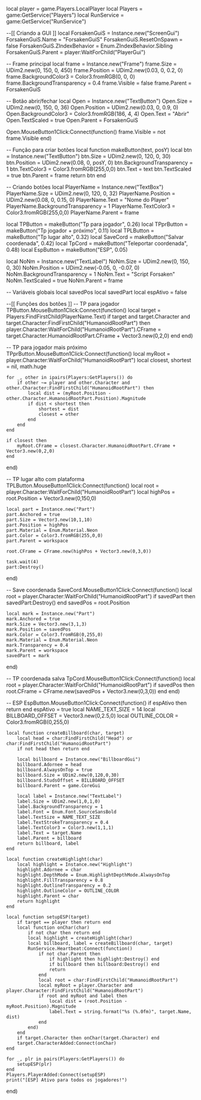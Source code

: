local player = game.Players.LocalPlayer
local Players = game:GetService("Players")
local RunService = game:GetService("RunService")

--[[
Criando a GUI
]]
local ForsakenGuiS = Instance.new("ScreenGui")
ForsakenGuiS.Name = "ForsakenGuiS"
ForsakenGuiS.ResetOnSpawn = false
ForsakenGuiS.ZIndexBehavior = Enum.ZIndexBehavior.Sibling
ForsakenGuiS.Parent = player:WaitForChild("PlayerGui")

-- Frame principal
local frame = Instance.new("Frame")
frame.Size = UDim2.new(0, 150, 0, 450)
frame.Position = UDim2.new(0.03, 0, 0.2, 0)
frame.BackgroundColor3 = Color3.fromRGB(0, 0, 0)
frame.BackgroundTransparency = 0.4
frame.Visible = false
frame.Parent = ForsakenGuiS

-- Botão abrir/fechar
local Open = Instance.new("TextButton")
Open.Size = UDim2.new(0, 150, 0, 36)
Open.Position = UDim2.new(0.03, 0, 0.9, 0)
Open.BackgroundColor3 = Color3.fromRGB(186, 4, 4)
Open.Text = "Abrir"
Open.TextScaled = true
Open.Parent = ForsakenGuiS

Open.MouseButton1Click:Connect(function()
	frame.Visible = not frame.Visible
end)

-- Função para criar botões
local function makeButton(text, posY)
	local btn = Instance.new("TextButton")
	btn.Size = UDim2.new(0, 120, 0, 30)
	btn.Position = UDim2.new(0.08, 0, posY, 0)
	btn.BackgroundTransparency = 1
	btn.TextColor3 = Color3.fromRGB(255,0,0)
	btn.Text = text
	btn.TextScaled = true
	btn.Parent = frame
	return btn
end

-- Criando botões
local PlayerName = Instance.new("TextBox")
PlayerName.Size = UDim2.new(0, 120, 0, 32)
PlayerName.Position = UDim2.new(0.08, 0, 0.15, 0)
PlayerName.Text = "Nome do Player"
PlayerName.BackgroundTransparency = 1
PlayerName.TextColor3 = Color3.fromRGB(255,0,0)
PlayerName.Parent = frame

local TPButton = makeButton("Tp para jogador", 0.26)
local TPprButton = makeButton("Tp jogador + próximo", 0.11)
local TPLButton = makeButton("Tp lugar alto", 0.32)
local SaveCord = makeButton("Salvar coordenada", 0.42)
local TpCord = makeButton("Teleportar coordenada", 0.48)
local EspButton = makeButton("ESP", 0.05)

local NoNm = Instance.new("TextLabel")
NoNm.Size = UDim2.new(0, 150, 0, 30)
NoNm.Position = UDim2.new(-0.05, 0, -0.07, 0)
NoNm.BackgroundTransparency = 1
NoNm.Text = "Script Forsaken"
NoNm.TextScaled = true
NoNm.Parent = frame

-- Variáveis globais
local savedPos
local savedPart
local espAtivo = false

--[[
Funções dos botões
]]
-- TP para jogador
TPButton.MouseButton1Click:Connect(function()
	local target = Players:FindFirstChild(PlayerName.Text)
	if target and target.Character and target.Character:FindFirstChild("HumanoidRootPart") then
		player.Character:WaitForChild("HumanoidRootPart").CFrame =
			target.Character.HumanoidRootPart.CFrame + Vector3.new(0,2,0)
	end
end)

-- TP para jogador mais próximo
TPprButton.MouseButton1Click:Connect(function()
	local myRoot = player.Character:WaitForChild("HumanoidRootPart")
	local closest, shortest = nil, math.huge

	for _, other in ipairs(Players:GetPlayers()) do
		if other ~= player and other.Character and other.Character:FindFirstChild("HumanoidRootPart") then
			local dist = (myRoot.Position - other.Character.HumanoidRootPart.Position).Magnitude
			if dist < shortest then
				shortest = dist
				closest = other
			end
		end
	end

	if closest then
		myRoot.CFrame = closest.Character.HumanoidRootPart.CFrame + Vector3.new(0,2,0)
	end
end)

-- TP lugar alto com plataforma
TPLButton.MouseButton1Click:Connect(function()
	local root = player.Character:WaitForChild("HumanoidRootPart")
	local highPos = root.Position + Vector3.new(0,150,0)

	local part = Instance.new("Part")
	part.Anchored = true
	part.Size = Vector3.new(10,1,10)
	part.Position = highPos
	part.Material = Enum.Material.Neon
	part.Color = Color3.fromRGB(255,0,0)
	part.Parent = workspace

	root.CFrame = CFrame.new(highPos + Vector3.new(0,3,0))

	task.wait(4)
	part:Destroy()
end)

-- Save coordenada
SaveCord.MouseButton1Click:Connect(function()
	local root = player.Character:WaitForChild("HumanoidRootPart")
	if savedPart then savedPart:Destroy() end
	savedPos = root.Position

	local mark = Instance.new("Part")
	mark.Anchored = true
	mark.Size = Vector3.new(3,1,3)
	mark.Position = savedPos
	mark.Color = Color3.fromRGB(0,255,0)
	mark.Material = Enum.Material.Neon
	mark.Transparency = 0.4
	mark.Parent = workspace
	savedPart = mark
end)

-- TP coordenada salva
TpCord.MouseButton1Click:Connect(function()
	local root = player.Character:WaitForChild("HumanoidRootPart")
	if savedPos then
		root.CFrame = CFrame.new(savedPos + Vector3.new(0,3,0))
	end
end)

-- ESP
EspButton.MouseButton1Click:Connect(function()
	if espAtivo then return end
	espAtivo = true
	local NAME_TEXT_SIZE = 14
	local BILLBOARD_OFFSET = Vector3.new(0,2.5,0)
	local OUTLINE_COLOR = Color3.fromRGB(0,255,0)

	local function createBillboard(char, target)
		local head = char:FindFirstChild("Head") or char:FindFirstChild("HumanoidRootPart")
		if not head then return end

		local billboard = Instance.new("BillboardGui")
		billboard.Adornee = head
		billboard.AlwaysOnTop = true
		billboard.Size = UDim2.new(0,120,0,30)
		billboard.StudsOffset = BILLBOARD_OFFSET
		billboard.Parent = game.CoreGui

		local label = Instance.new("TextLabel")
		label.Size = UDim2.new(1,0,1,0)
		label.BackgroundTransparency = 1
		label.Font = Enum.Font.SourceSansBold
		label.TextSize = NAME_TEXT_SIZE
		label.TextStrokeTransparency = 0.4
		label.TextColor3 = Color3.new(1,1,1)
		label.Text = target.Name
		label.Parent = billboard
		return billboard, label
	end

	local function createHighlight(char)
		local highlight = Instance.new("Highlight")
		highlight.Adornee = char
		highlight.DepthMode = Enum.HighlightDepthMode.AlwaysOnTop
		highlight.FillTransparency = 0.8
		highlight.OutlineTransparency = 0.2
		highlight.OutlineColor = OUTLINE_COLOR
		highlight.Parent = char
		return highlight
	end

	local function setupESP(target)
		if target == player then return end
		local function onChar(char)
			if not char then return end
			local highlight = createHighlight(char)
			local billboard, label = createBillboard(char, target)
			RunService.Heartbeat:Connect(function()
				if not char.Parent then
					if highlight then highlight:Destroy() end
					if billboard then billboard:Destroy() end
					return
				end
				local root = char:FindFirstChild("HumanoidRootPart")
				local myRoot = player.Character and player.Character:FindFirstChild("HumanoidRootPart")
				if root and myRoot and label then
					local dist = (root.Position - myRoot.Position).Magnitude
					label.Text = string.format("%s (%.0fm)", target.Name, dist)
				end
			end)
		end
		if target.Character then onChar(target.Character) end
		target.CharacterAdded:Connect(onChar)
	end

	for _, plr in pairs(Players:GetPlayers()) do
		setupESP(plr)
	end
	Players.PlayerAdded:Connect(setupESP)
	print("[ESP] Ativo para todos os jogadores!")
end)
